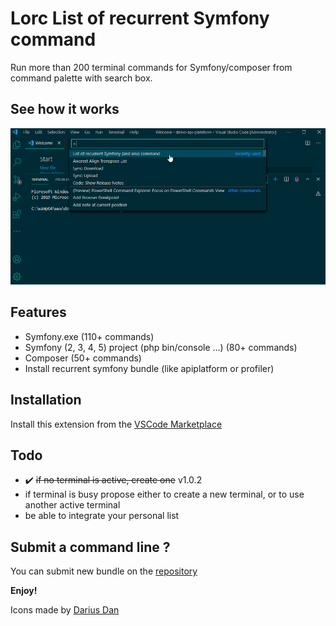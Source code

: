 # Lorc List of recurrent Symfony command

Run more than 200 terminal commands for Symfony/composer from command palette with search box.

## See how it works

![Example](images/example.gif)

## Features

- Symfony.exe (110+ commands)
- Symfony (2, 3, 4, 5) project (php bin/console ...) (80+ commands)
- Composer (50+ commands)
- Install recurrent symfony bundle (like apiplatform or profiler)

## Installation

Install this extension from the [VSCode Marketplace](https://marketplace.visualstudio.com/items?itemName=jeromeDiaz.lorc)

## Todo

- ✔️ ~~if no terminal is active, create one~~ v1.0.2
- if terminal is busy propose either to create a new terminal, or to use another active terminal
- be able to integrate your personal list

## Submit a command line ?

You can submit new bundle on the [repository](https://github.com/mJeromeDiaz/Lorc/issues)


**Enjoy!**

Icons made by <a href="https://www.flaticon.com/free-icon/orc_1615645" title="Darius Dan">Darius Dan</a>
